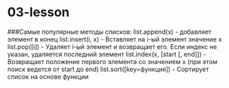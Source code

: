 # 03-lesson

###Самые популярные методы списков:
list.append(x) - добавляет элемент в конец
list.insert(i, x)	- Вставляет на i-ый элемент значение x
list.pop([i]) - Удаляет i-ый элемент и возвращает его. Если индекс не указан, удаляется последний элемент
list.index(x, [start [, end]]) - Возвращает положение первого элемента со значением x (при этом поиск ведется от start до end)
list.sort([key=функция]) - Сортирует список на основе функции

